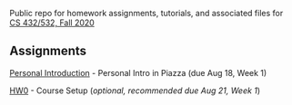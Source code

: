 Public repo for homework assignments, tutorials, and associated files for [CS 432/532, Fall 2020](https://www.cs.odu.edu/~mweigle/CS432-F20)

## Assignments

[Personal Introduction](personal-intro.md) - Personal Intro in Piazza (due Aug 18, Week 1) 

[HW0](HW0.md) - Course Setup (*optional, recommended due Aug 21, Week 1*)
